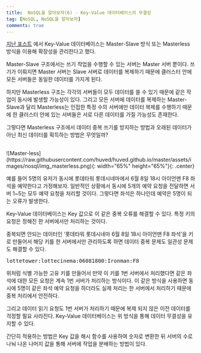 ```yaml
---
title:  NoSQL을 알아보자(6) - Key-Value 데이터베이스의 무결성
tag: [NoSQL, NoSQL을 알아보자]
comments: true
---
```

[지난 포스트](https://huved.github.io/2020/06/08/KeyValueDatabaseFeatures.html) 에서 Key-Value 데이터베이스는 Master-Slave 방식 또는 Masterless 방식을 이용해 확장성을 관리한다고 했다.

Master-Slave 구조에서는 쓰기 작업을 수행할 수 있는 서버는 Master 서버 뿐이다. 쓰기가 이뤄지면 Master 서버는 Slave 서버로 데이터를 복제하기 때문에 클러스터 안에 모든 서버들은 동일한 데이터를 가지게 된다.

하지만 Masterless 구조는 각각의 서버들이 모두 데이터를 쓸 수 있기 때문에 같은 작업이 동시에 발생할 가능성이 있다. 그리고 모든 서버에 데이터를 복제하는 Master-Slave과 달리 Masterless는 인접한 특정 수의 서버에만 데이터 복제를 수행하기 때문에 한 클러스터 안에 있는 서버들은 서로 다른 데이터를 가질 가능성도 존재한다.

그렇다면 Masterless 구조에서 데이터 중복 쓰기를 방지하는 방법과 오래된 데이터가 아닌 최신 데이터를 획득하는 방법은 무엇일까?

<br>
![Master-less](https://raw.githubusercontent.com/huved/huved.github.io/master/assets/images/nosql/img_masterless.png){: width="65%" height="65%"}{: .center}

예를 들어 5명의 유저가 동시에 롯데타워 롯데시네마에서 6월 8일 18시 아이언맨 F8 좌석을 예약한다고 가정해보자. 일반적인 상황에서 동시에 5개의 예약 요청을 전달하면 서버 1~5는 모두 예약 요청을 처리할 것이다. 그렇다면 좌석은 하나인데 예약은 5명이 되는 오류가 발생한다.

Key-Value 데이터베이스는 Key 값으로 이 같은 중복 오류를 해결할 수 있다. 특정 키의 요청은 정해진 한 서버에서만 처리하는 것이다.

중복되면 안되는 데이터인 ‘롯데타워 롯데시네마 6월 8일 18시 아이언맨 F8 좌석’을 키로 만들어서 해당 키를 한 서버에서만 관리하도록 하면 데이터 중복 문제도 일관성 문제도 해결할 수 있다.

<pre>
lottetower:lottecinema:06081800:Ironman:F8
</pre>

위처럼 식별 가능한 고유 키를 만들어서 만약 이 키를 1번 서버에서 처리했다면 같은 좌석에 대한 모든 요청은 계속 1번 서버가 처리하는 방식이다. 이 같은 방식을 사용하면 동시에 5명이 같은 좌석 예약 요청을 하더라도 실제 처리는 한 서버에서 처리하기 때문에 중복 처리에서 안전하다.

그리고 데이터 읽기 요청도 1번 서버가 처리하기 때문에 복제 되지 않은 이전 데이터를 걱정할 필요 사라진다. Key-Value 데이터베이스는 위 방식을 통해 데이터 무결성을 유지할 수 있다. 

간단히 적용하는 방법은 Key 값을 해시 함수를 사용하여 숫자로 변환한 뒤 서버의 수로 나눠 나온 나머지 값을 통해 서버에 작업을 분배하는 방법이 있다.

